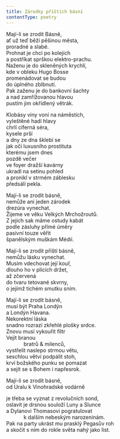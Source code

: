 ```yaml
---
title: Zárodky příštích básní
contentType: poetry
---
```


<section>

Mají-li se zrodit Básně,  
ať už teď běží pěšinou města,  
proradné a slabé.  
Prohnat je chci po kolejích  
a postříkat sprškou elektro-prachu.  
Naženu je do skleněných krychlí,  
kde v obleku Hugo Bosse  
promenádovat se budou  
do úplného zblbnutí.  
Pak zaženu je do bankovní šachty  
a nad zamřížovanou hlavou  
pustím jim okřídlený větrák.

</section>

<section>

Klobásy viny voní na náměstích,  
vyleštěné hadí hlavy  
chrlí ciferná séra,  
kysele prší  
a dny ze dna šklebí se  
jak oči luxusního prostituta  
kterému jsem dnes  
pozdě večer  
ve foyer dražší kavárny  
ukradl na setinu pohled  
a pronikl v strmém záblesku  
předsálí pekla.

</section>

<section>

Mají-li se zrodit básně,  
nemůže ani jeden zárodek  
drezúra vynechat.  
Žijeme ve věku Velkých Mrchožroutů.  
Z jejich sak máme ostudy kabát  
podle zásluhy přímé úměry  
pasivní touze věřit  
španělským muškám Médií.

</section>

<section>

Mají-li se zrodit příští básně,  
nemůžu lásku vynechat.  
Musím vdechovat její kouř,  
dlouho ho v plicích držet,  
až zčervená  
do tvaru tetované skvrny,  
o jejímž tichém smutku sním.

</section>

<section>

Mají-li se zrodit básně,  
musí být Praha Londýn  
a Londýn Havana.  
Nekorektní láska  
snadno rozrazí zkřehlé plošky srdce.  
Znovu musí vykouřit filtr  
Vejít branou  
            bratrů & milenců,  
vystřelit naslepo strmou větu,  
seschlou větví podpálit stoh,  
krví božského punku se pomazat  
a sejít se s Bohem i napřesrok.

</section>

<section>

Mají-li se zrodit básně,  
od Uralu k Vinohradské vodárně

</section>

<section>

je třeba se vyznat z revolučních sond,  
oslavit je drsnou souloží Luny a Slunce  
a Dylanovi Thomasovi pogratulovat  
            k dalším nebeským narozeninám.  
Pak na party ukrást mu prasklý Pegasův roh  
a skočit s ním do rokle světa nahý jako list.

</section>
